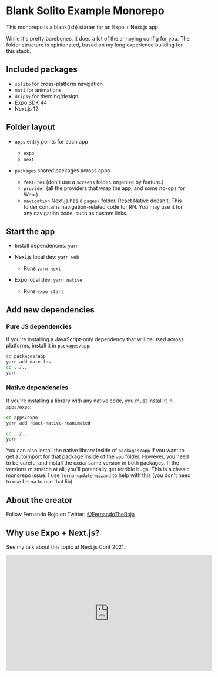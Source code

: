 # Blank Solito Example Monorepo

This monorepo is a blank(ish) starter for an Expo + Next.js app.

While it's pretty barebones, it does a lot of the annoying config for you. The folder structure is opinionated, based on my long experience building for this stack.

## Included packages

- `solito` for cross-platform navigation
- `moti` for animations
- `dripsy` for theming/design
- Expo SDK 44
- Next.js 12

## Folder layout

- `apps` entry points for each app

  - `expo`
  - `next`

- `packages` shared packages across apps

  - `features` (don't use a `screens` folder. organize by feature.)
  - `provider` (all the providers that wrap the app, and some no-ops for Web.)
  - `navigation` Next.js has a `pages/` folder. React Native doesn't. This folder contains navigation-related code for RN. You may use it for any navigation code, such as custom links.

## Start the app

- Install dependencies: `yarn`

- Next.js local dev: `yarn web`
  - Runs `yarn next`
- Expo local dev: `yarn native`
  - Runs `expo start`

## Add new dependencies

### Pure JS dependencies

If you're installing a JavaScript-only dependency that will be used across platforms, install it in `packages/app`:

```sh
cd packages/app
yarn add date-fns
cd ../..
yarn
```

### Native dependencies

If you're installing a library with any native code, you must install it in `apps/expo`:

```sh
cd apps/expo
yarn add react-native-reanimated

cd ../..
yarn
```

You can also install the native library inside of `packages/app` if you want to get autoimport for that package inside of the `app` folder. However, you need to be careful and install the _exact_ same version in both packages. If the versions mismatch at all, you'll potentially get terrible bugs. This is a classic monorepo issue. I use `lerna-update-wizard` to help with this (you don't need to use Lerna to use that lib).

## About the creator

Follow Fernando Rojo on Twitter: [@FernandoTheRojo](https://twitter.com/fernandotherojo)

## Why use Expo + Next.js?

See my talk about this topic at Next.js Conf 2021:

<iframe width="560" height="315" src="https://www.youtube.com/embed/0lnbdRweJtA" title="YouTube video player" frameborder="0" allow="accelerometer; autoplay; clipboard-write; encrypted-media; gyroscope; picture-in-picture" allowfullscreen></iframe>
